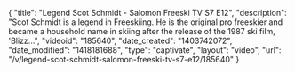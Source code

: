 {
    "title": "Legend Scot Schmidt - Salomon Freeski TV S7 E12",
    "description": "Scot Schmidt is a legend in Freeskiing. He is the original pro freeskier and became a household name in skiing after the release of the 1987 ski film, 'Blizz...",
    "videoid": "185640",
    "date_created": "1403742072",
    "date_modified": "1418181688",
    "type": "captivate",
    "layout": "video",
    "url": "\/v\/legend-scot-schmidt-salomon-freeski-tv-s7-e12\/185640"
}